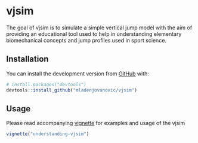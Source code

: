 
<!-- README.md is generated from README.Rmd. Please edit that file -->

# vjsim

<!-- badges: start -->

<!-- badges: end -->

The goal of vjsim is to simulate a simple vertical jump model with the
aim of providing an educational tool used to help in understanding
elementary biomechanical concepts and jump profiles used in sport
science.

## Installation

You can install the development version from
[GitHub](https://github.com/mladenjovanovic/vjsim) with:

``` r
# install.packages("devtools")
devtools::install_github("mladenjovanovic/vjsim")
```

## Usage

Please read accompanying
[vignette](https://htmlpreview.github.io/?https://github.com/mladenjovanovic/vjsim/blob/master/doc/understanding-vjsim.html)
for examples and usage of the vjsim

``` r
vignette("understanding-vjsim")
```
